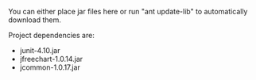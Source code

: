 You can either place jar files here or run "ant update-lib" to automatically download them.

Project dependencies  are:
* junit-4.10.jar
* jfreechart-1.0.14.jar
* jcommon-1.0.17.jar
